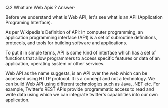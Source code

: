 Q.2 What are Web Apis ?
Answer-

Before we understand what is Web API, let's see what is an API (Application Programing Interface).

As per Wikipedia's Definition of API: In computer programming, an application programming interface (API) is a set of subroutine definitions, protocols, and tools for building software and applications.

To put it in simple terms, API is some kind of interface which has a set of functions that allow programmers to access specific features or data of an application, operating system or other services.

Web API as the name suggests, is an API over the web which can be accessed using HTTP protocol. It is a concept and not a technology. We can build Web API using different technologies such as Java, .NET etc. For example, Twitter's REST APIs provide programmatic access to read and write data using which we can integrate twitter's capabilities into our own application.

